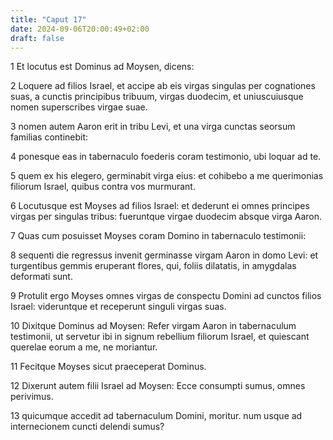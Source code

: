 ```yaml
---
title: "Caput 17"
date: 2024-09-06T20:00:49+02:00
draft: false
---
```



1 Et locutus est Dominus ad Moysen, dicens:

2 Loquere ad filios Israel, et accipe ab eis virgas singulas per cognationes suas, a cunctis principibus tribuum, virgas duodecim, et uniuscuiusque nomen superscribes virgae suae.

3 nomen autem Aaron erit in tribu Levi, et una virga cunctas seorsum familias continebit:

4 ponesque eas in tabernaculo foederis coram testimonio, ubi loquar ad te.

5 quem ex his elegero, germinabit virga eius: et cohibebo a me querimonias filiorum Israel, quibus contra vos murmurant.

6 Locutusque est Moyses ad filios Israel: et dederunt ei omnes principes virgas per singulas tribus: fueruntque virgae duodecim absque virga Aaron.

7 Quas cum posuisset Moyses coram Domino in tabernaculo testimonii:

8 sequenti die regressus invenit germinasse virgam Aaron in domo Levi: et turgentibus gemmis eruperant flores, qui, foliis dilatatis, in amygdalas deformati sunt.

9 Protulit ergo Moyses omnes virgas de conspectu Domini ad cunctos filios Israel: videruntque et receperunt singuli virgas suas.

10 Dixitque Dominus ad Moysen: Refer virgam Aaron in tabernaculum testimonii, ut servetur ibi in signum rebellium filiorum Israel, et quiescant querelae eorum a me, ne moriantur.

11 Fecitque Moyses sicut praeceperat Dominus.

12 Dixerunt autem filii Israel ad Moysen: Ecce consumpti sumus, omnes perivimus.

13 quicumque accedit ad tabernaculum Domini, moritur. num usque ad internecionem cuncti delendi sumus?

